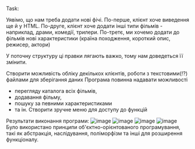  Task:

Уявімо, що нам треба додати нові фічі.
По-перше, клієнт хоче виведення ще й у HTML.
По-друге, клієнт хоче додати інші типи фільмів - наприклад, драми, комедії, трилери.
По-третє, ми хочемо додати до фільмів нові характеристики (країна походження, короткий опис, режисер, актори)

У поточну структуру ці правки лягають важко, тому нам доведеться її змінити.

Створити можливість обліку декількох клієнтів, роботи з текстовими(!?) файлами для зберігання даних
Програма повинна надавати можливості
- перегляду каталога всіх фільмів,
- додавання фільму,
- пошуку за певними характеристиками
- та ін.
Створити зручне меню для доступу до функцій


Результати виконання програми:
![image](https://github.com/KyselovaMaria/PatternsTaskGFL09/assets/88087036/b9395405-491a-459b-b4bf-617c4e2453df)
![image](https://github.com/KyselovaMaria/PatternsTaskGFL09/assets/88087036/16db6bd3-dfa1-40e9-8a27-5bcda42edf1b)
![image](https://github.com/KyselovaMaria/PatternsTaskGFL09/assets/88087036/b93f58d0-5a61-4765-a211-8793056618e9)
![image](https://github.com/KyselovaMaria/PatternsTaskGFL09/assets/88087036/b896c7bc-d0f5-4094-9a57-d38f012b2447)
Було використано принципи об'єктно-орієнтованого програмування, такі як абстракція, наслідування, поліморфізм та інші для розширення функціоналу.
